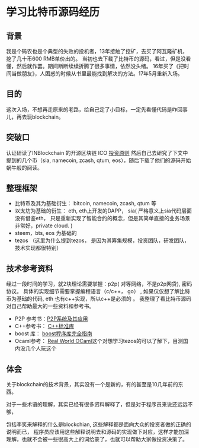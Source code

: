 # 学习比特币源码经历

## 背景
   我是个码农也是个典型的失败的投机者，13年接触了挖矿，去买了阿瓦隆矿机，挖了几十币600 RMB单价出的。
   当初也去下载了比特币的源码，看过，但是没看懂，然后就作罢。期间断断续续折腾了很多事情，依然没头绪。
   16年买了《把时间当做朋友》，人困惑的时候从书里最能找到解决的方法。17年5月重新入场。

## 目的
   这次入场，不想再走原来的老路，给自己定了小目标，一定先看懂代码是咋回事儿，再去玩blockchain。

## 突破口
   认证研读了INBlockchain 的开源区块链 ICO [投资原则][inblockchain]
   然后自己去研究了下文中提到的几个币（sia, namecoin, zcash, qtum, eos），随后下载了他们的源码开始蜗牛般的阅读。


## 整理框架
   * 比特币及其为基础衍生： bitcoin, namecoin, zcash, qtum 等
   * 以太坊为基础的衍生： eth,  eth上开发的DAPP， sia( 严格意义上sia代码层面没有借鉴eth，
   只是重新实现了智能合约的概念，但是其简单直接的业务场景非常好，private cloud. )
   * steem，bts, eos 为基础的
   * tezos （这里为什么提到tezos， 是因为其筹集规模，投资团队，研发团队，技术实现都很特别）


## 技术参考资料
   经过一段时间的学习，就2块理论需要掌握：p2p( 对等网络，不是p2p网贷), 密码协议。
   具体的实现细节需要掌握编程语言（c/c++， go） , 如果仅仅想了解比特币为基础的代码, eth 也有c++实现，所以c++是必须的 。 
   我整理了看比特币源码对自己帮助最大的一些资料和参考书。
   
   * P2P 参考书：[P2P系统及其应用][p2p]
   * C++参考书： [C++标准库][c++] 
   * boost 库：  [boost程序库完全指南][boost]
   * Ocaml参考： [Real World OCaml][ocaml]这个对想学习tezos的可以了解下，目测国内没几个人玩这个

## 体会
   关于blockchain的技术背景，其实没有一个是新的，有的甚至是10几年前的东西。
   
   对于一些术语的理解，其实已经有很多资料解释了，但是对于程序员来说还远远不够，
   
   包括李笑来解释的什么是blockchian, 这些解释都是面向大众的投资者做的正确的说明而已，
   程序员应该用这些解释说明去和源码的实现做下对应，这样才能加深理解，也就不会被一些很高大上的词给蒙了，也就可以帮助大家做投资决策了。

[p2p]: https://union-click.jd.com/jdc?d=oGNekr
[c++]: https://union-click.jd.com/jdc?d=39XS7i
[boost]:https://union-click.jd.com/jdc?d=Fv77Bs
[ocaml]:https://union-click.jd.com/jdc?d=QQq61i
[inblockchain]:https://github.com/xiaolai/INB-Principles/blob/master/Chinese.md








